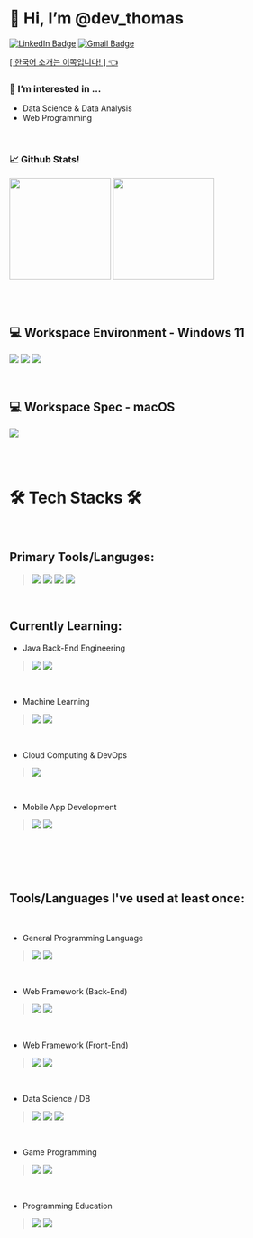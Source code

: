👋 Hi, I’m @dev_thomas 
====================== 

[![LinkedIn Badge](http://img.shields.io/badge/-LinkedIn-0072b1?style=flat&logo=linkedin&link=https://www.linkedin.com/in/donghun-ha-m-s-ed-a45588150/)](https://www.linkedin.com/in/donghun-ha-m-s-ed-a45588150/)
[![Gmail Badge](https://img.shields.io/badge/Gmail-D14836?style=flat&logo=gmail&logoColor=white&link=mailto:hoondog1993@gmail.com)](mailto:hoondog1993@gmail.com)
 
<a href="/README_kr.md"> [ 한국어 소개는 이쪽입니다! ]  👈</a>

  
### 👀 I’m interested in ... 
- Data Science & Data Analysis
- Web Programming 
   
<br>
 
### 📈 Github Stats!

<p>
   <img src="https://github-readme-stats.vercel.app/api/top-langs/?username=hadh93&theme=react&exclude_repo=Jagi,assignment&layout=compact" height="180px">   
   <img src="https://github-readme-stats.vercel.app/api?username=hadh93&theme=react&show_icons=true" height="180px">
</p>

<br><br>


## 💻 Workspace Environment - Windows 11
 
<p>
   <img src = "https://img.shields.io/badge/Windows-DELL_G7_15-0078D6?style=for-the-badge&logo=windows&logoColor=white&style=flat">
   <img src = "https://img.shields.io/badge/NVIDIA-RTX_2060-76B900?style=for-the-badge&logo=nvidia&logoColor=white&style=flat">
   <img src = "https://img.shields.io/badge/Intel-Core_i7_8th-0071C5?style=for-the-badge&logo=intel&logoColor=white&style=flat">
</p>

<br>

## 💻 Workspace Spec - macOS

<p>
   <img src= "https://img.shields.io/badge/Apple-MacBook_Pro_2021_M1_Pro-999999?style=for-the-badge&logo=apple&logoColor=white&style=flat">
</p>

<br><br>


🛠 Tech Stacks 🛠
======================

<br>


## Primary Tools/Languges:


> <p>
>   <img src = "https://img.shields.io/badge/Python-2b5b84?style=for-the-badge&logo=python&logoColor=white">
>   <img src = "https://img.shields.io/badge/Django-092E20?style=for-the-badge&logo=django&logoColor=white">
>   <img src = "https://img.shields.io/badge/Java-ED8B00?style=for-the-badge&logo=java&logoColor=white">
>   <img src = "https://img.shields.io/badge/Spring-6DB33F?style=for-the-badge&logo=spring&logoColor=white">
> </p>


<br>


## Currently Learning:


- Java Back-End Engineering
> <p>
>    <img src = "https://img.shields.io/badge/Java-ED8B00?style=for-the-badge&logo=java&logoColor=white">
>    <img src = "https://img.shields.io/badge/Spring-6DB33F?style=for-the-badge&logo=spring&logoColor=white">
> </p>


<br>

- Machine Learning
> <p>
>    <img src = "https://img.shields.io/badge/TensorFlow-%23FF6F00.svg?style=for-the-badge&logo=TensorFlow&logoColor=white">
>    <img src = "https://img.shields.io/badge/Python-2b5b84?style=for-the-badge&logo=python&logoColor=white">
> </p>

<br>

- Cloud Computing & DevOps 
> <p>
>    <img src = "https://img.shields.io/badge/Amazon AWS-FF9900.svg?style=for-the-badge&logo=AmazonAWS&logoColor=white">
> </p>

<br>

- Mobile App Development
> <p>
> <img src = "https://img.shields.io/badge/Dart-0175C2.svg?style=for-the-badge&logo=Dart&logoColor=white">
> <img src = "https://img.shields.io/badge/Flutter-02569B.svg?style=for-the-badge&logo=Flutter&logoColor=white">
> </p>

<br>

<br><br>

## Tools/Languages I've used at least once:

<br>

- General Programming Language
   
> <p>
>   <img src = "https://img.shields.io/badge/C-00599C?style=for-the-badge&logo=c&logoColor=white">
>   <img src = "https://img.shields.io/badge/C%2B%2B-00599C?style=for-the-badge&logo=c%2B%2B&logoColor=white">
> </p>

<br>

- Web Framework (Back-End)
   
> <p>
>   <img src = "https://img.shields.io/badge/Node.js-43853D?style=for-the-badge&logo=node.js&logoColor=white">
>   <img src = "https://img.shields.io/badge/Flask-000000?style=for-the-badge&logo=flask&logoColor=white">
> </p>

<br>

- Web Framework (Front-End)
   
> <p>
>   <img src = "https://img.shields.io/badge/Bootstrap-563D7C?style=for-the-badge&logo=bootstrap&logoColor=white">
>   <img src = "https://img.shields.io/badge/Vue.js-35495E?style=for-the-badge&logo=vue.js&logoColor=4FC08D">
> </p>

<br>

- Data Science / DB
   
> <p>
>   <img src = "https://img.shields.io/badge/R-276DC3?style=for-the-badge&logo=r&logoColor=white">
>   <img src = "https://img.shields.io/badge/PostgreSQL-316192?style=for-the-badge&logo=postgresql&logoColor=white">
>   <img src = "https://img.shields.io/badge/MySQL-4479A1?style=for-the-badge&logo=mysql&logoColor=white">
> </p>

<br>

- Game Programming
   
> <p>
>   <img src = "https://img.shields.io/badge/Unity-100000?style=for-the-badge&logo=unity&logoColor=white">
>   <img src = "https://img.shields.io/badge/C%23-239120?style=for-the-badge&logo=c-sharp&logoColor=white">
> </p>

<br>

- Programming Education

> <p>
> <img src = "https://img.shields.io/badge/Roblox-100000?style=for-the-badge&logo=roblox&logoColor=white">
> <img src = "https://img.shields.io/badge/Lua-2C2D72?style=for-the-badge&logo=lua&logoColor=white">
> </p>
